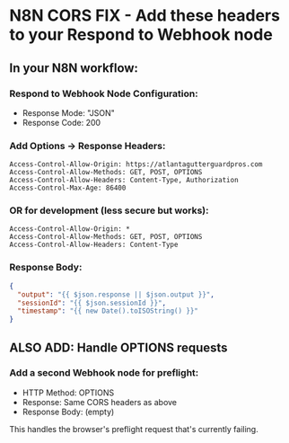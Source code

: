 # N8N CORS FIX - Add these headers to your Respond to Webhook node

## In your N8N workflow:

### Respond to Webhook Node Configuration:
- Response Mode: "JSON"
- Response Code: 200

### Add Options → Response Headers:
```
Access-Control-Allow-Origin: https://atlantagutterguardpros.com
Access-Control-Allow-Methods: GET, POST, OPTIONS
Access-Control-Allow-Headers: Content-Type, Authorization
Access-Control-Max-Age: 86400
```

### OR for development (less secure but works):
```
Access-Control-Allow-Origin: *
Access-Control-Allow-Methods: GET, POST, OPTIONS
Access-Control-Allow-Headers: Content-Type
```

### Response Body:
```json
{
  "output": "{{ $json.response || $json.output }}",
  "sessionId": "{{ $json.sessionId }}",
  "timestamp": "{{ new Date().toISOString() }}"
}
```

## ALSO ADD: Handle OPTIONS requests

### Add a second Webhook node for preflight:
- HTTP Method: OPTIONS
- Response: Same CORS headers as above
- Response Body: (empty)

This handles the browser's preflight request that's currently failing.
